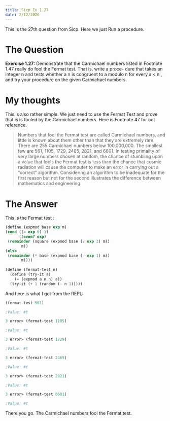 ```yaml
---
title: Sicp Ex 1.27
date: 2/12/2020
---
```


This is the 27th question from Sicp. Here we just Run a procedure.

# The Question

**Exercise 1.27:** Demonstrate that the Carmichael numbers listed in
Footnote 1.47 really do fool the Fermat test. That is, write a proce-
dure that takes an integer n and tests whether a n is congruent to
a modulo n for every a < n , and try your procedure on the given
Carmichael numbers.

# My thoughts

This is also rather simple. We just need to use the Fermat Test and
prove that is is fooled by the Carmichael numbers. Here is Footnote 47
for out reference.

> Numbers that fool the Fermat test are called Carmichael numbers, and little
> is known about them other than that they are extremely rare. There are 255
> Carmichael numbers below 100,000,000. The smallest few are 561, 1105, 1729,
> 2465, 2821, and 6601. In testing primality of very large numbers chosen at random,
> the chance of stumbling upon a value that fools the Fermat test is less than the
> chance that cosmic radiation will cause the computer to make an error in carrying
> out a “correct” algorithm. Considering an algorithm to be inadequate for the first
> reason but not for the second illustrates the difference between mathematics and
> engineering.

# The Answer

This is the Fermat test :

```scheme
(define (expmod base exp m)
(cond ((= exp 0) 1)
      ((even? exp)
 (remainder (square (expmod base (/ exp 2) m))
	   m))
(else
 (remainder (* base (expmod base (- exp 1) m))
	   m))))
	 	   
(define (fermat-test n)
  (define (try-it a)
    (= (expmod a n n) a))
  (try-it (+ 1 (random (- n 1)))))
```

And here is what I got from the REPL:

```scheme
(fermat-test 561)

;Value: #t

3 error> (fermat-test 1105)

;Value: #t

3 error> (fermat-test 1729)

;Value: #t

3 error> (fermat-test 2465)

;Value: #t

3 error> (fermat-test 2821)

;Value: #t

3 error> (fermat-test 6601)

;Value: #t
```

There you go. The Carmichael numbers fool the Fermat test.

